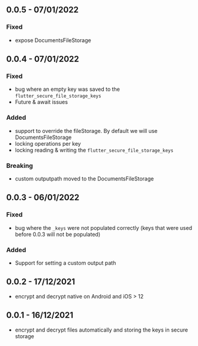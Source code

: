 ## 0.0.5 - 07/01/2022

### Fixed
* expose DocumentsFileStorage

## 0.0.4 - 07/01/2022

### Fixed
* bug where an empty key was saved to the `flutter_secure_file_storage_keys`
* Future & await issues
### Added
* support to override the fileStorage. By default we will use DocumentsFileStorage
* locking operations per key
* locking reading & writing the `flutter_secure_file_storage_keys`
### Breaking
* custom outputpath moved to the DocumentsFileStorage

## 0.0.3 - 06/01/2022

### Fixed
* bug where the `_keys` were not populated correctly (keys that were used before 0.0.3 will not be populated)
### Added
* Support for setting a custom output path

## 0.0.2 - 17/12/2021

* encrypt and decrypt native on Android and iOS > 12

## 0.0.1 - 16/12/2021

* encrypt and decrypt files automatically and storing the keys in secure storage
